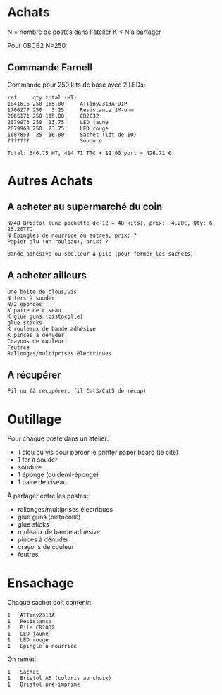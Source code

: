 Achats
======

N = nombre de postes dans l'atelier
K < N à partager

Pour OBCB2 N=250

Commande Farnell
----------------

Commande pour 250 kits de base avec 2 LEDs:

    ref     qty total (HT)
    1841616 250 165.00     ATTiny2313A DIP
    1700277 250   3.25     Resistance 1M-ohm
    2065171 250 115.00     CR2032
    2079973 250  23.75     LED jaune
    2079968 250  23.75     LED rouge
    1687853  25  16.00     Sachet (lot de 10)
    ???????                Soudure

    Total: 346.75 HT, 414.71 TTC + 12.00 port = 426.71 €

Autres Achats
=============

A acheter au supermarché du coin
--------------------------------

    N/48 Bristol (une pochette de 12 = 48 kits), prix: ~4.20€, Qty: 6, 25.20TTC
    N Epingles de nourrice ou autres, prix: ?
    Papier alu (un rouleau), prix: ?

    Bande adhésive ou scelleur à pile (pour fermer les sachets)

A acheter ailleurs
------------------

    Une boîte de clous/vis
    N fers à souder
    N/2 éponges
    K paire de ciseau
    K glue guns (pistocolle)
    glue sticks
    K rouleaux de bande adhésive
    K pinces à dénuder
    Crayons de couleur
    Feutres
    Rallonges/multiprises électriques

A récupérer
-----------

    Fil nu (à récupérer: fil Cat3/Cat5 de récup)
    
Outillage
=========

Pour chaque poste dans un atelier:
* 1 clou ou vis pour percer le printer paper board (je cite)
* 1 fer à souder
* soudure
* 1 éponge (ou demi-éponge)
* 1 paire de ciseau

À partager entre les postes:
* rallonges/multiprises électriques
* glue guns (pistocolle)
* glue sticks
* rouleaux de bande adhésive
* pinces à dénuder
* crayons de couleur
* feutres

Ensachage
=========

Chaque sachet doit contenir:

    1   ATTiny2313A
    1   Resistance
    1   Pile CR2032
    1   LED jaune
    1   LED rouge
    1   Epingle à nourrice

On remet:

    1   Sachet
    1   Bristol A6 (coloris au choix)
    1   Bristol pré-imprimé
